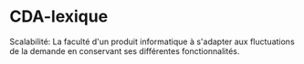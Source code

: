 # CDA-lexique


Scalabilité: 
      La faculté d'un produit informatique à s'adapter aux fluctuations de la demande en conservant ses différentes fonctionnalités.
